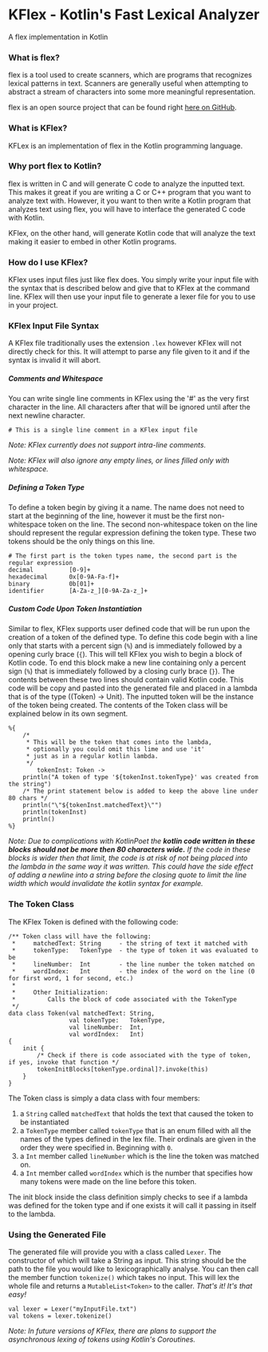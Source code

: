 # KFlex - Kotlin's Fast Lexical Analyzer
A flex implementation in Kotlin

### What is flex?
flex is a tool used to create scanners, which are programs that recognizes lexical patterns in text. 
Scanners are generally useful when attempting to abstract a stream of characters into some more meaningful 
representation.

flex is an open source project that can be found right [here on GitHub](https://github.com/westes/flex).

### What is KFlex?
KFLex is an implementation of flex in the Kotlin programming language.

### Why port flex to Kotlin?
flex is written in C and will generate C code to analyze the inputted text. 
This makes it great if you are writing a C or C++ program that you want to analyze text with.
However, it you want to then write a Kotlin program that analyzes text using flex, you will have to
interface the generated C code with Kotlin.

KFlex, on the other hand, will generate Kotlin code that will analyze the text making it easier to 
embed in other Kotlin programs.

### How do I use KFlex?
KFlex uses input files just like flex does. You simply write your input file with the syntax that is
described below and give that to KFlex at the command line. KFlex will then use your input file to 
generate a lexer file for you to use in your project.

### KFlex Input File Syntax
A KFlex file traditionally uses the extension ```.lex``` however KFlex will not directly check for this.
It will attempt to parse any file given to it and if the syntax is invalid it will abort.

##### Comments and Whitespace
You can write single line comments in KFlex using the '#' as the very
first character in the line. All characters after that will be ignored until 
after the next newline character.

    # This is a single line comment in a KFlex input file

*Note: KFlex currently does not support intra-line comments.*

*Note: KFlex will also ignore any empty lines, or lines filled only with whitespace.*

##### Defining a Token Type
To define a token begin by giving it a name. The name does not need to start at the beginning
of the line, however it must be the first non-whitespace token on the line. The second non-whitespace
token on the line should represent the regular expression defining the token type. These two tokens 
should be the only things on this line.

    # The first part is the token types name, the second part is the regular expression
    decimal          [0-9]+
    hexadecimal      0x[0-9A-Fa-f]+
    binary           0b[01]+
    identifier       [A-Za-z_][0-9A-Za-z_]+

##### Custom Code Upon Token Instantiation
Similar to flex, KFlex supports user defined code that will be run upon the creation of a token of 
the defined type. To define this code begin with a line only that starts with a percent sign (```%```) and 
is immediately followed by a opening curly brace (```{```). This will tell KFlex you wish to begin a block 
of Kotlin code. To end this block make a new line containing only a percent sign (```%```) that is 
immediately followed by a closing curly brace (```}```). The contents between these two lines should contain
valid Kotlin code. This code will be copy and pasted into the generated file and placed in a lambda that
is of the type ((Token) -> Unit). The inputted token will be the instance of the token being created. The
contents of the Token class will be explained below in its own segment.

    %{
        /*
         * This will be the token that comes into the lambda,
         * optionally you could omit this lime and use 'it'
         * just as in a regular kotlin lambda.
         */
            tokenInst: Token ->
        println("A token of type '${tokenInst.tokenType}' was created from the string")
        /* The print statement below is added to keep the above line under 80 chars */
        println("\"${tokenInst.matchedText}\"")
        println(tokenInst)
        println()
    %}
    
*Note: Due to complications with KotlinPoet the **kotlin code written in these blocks should not be more
then 80 characters wide.** If the code in these blocks is wider then that limit, the code is at risk of
not being placed into the lambda in the same way it was written. This could have the side effect of 
adding a newline into a string before the closing quote to limit the line width which would invalidate 
the kotlin syntax for example.* 

### The Token Class
The KFlex Token is defined with the following code:

    /** Token class will have the following:
     *     matchedText: String     - the string of text it matched with
     *     tokenType:   TokenType  - the type of token it was evaluated to be
     *     lineNumber:  Int        - the line number the token matched on
     *     wordIndex:   Int        - the index of the word on the line (0 for first word, 1 for second, etc.)
     *
     *     Other Initialization:
     *         Calls the block of code associated with the TokenType
     */
    data class Token(val matchedText: String, 
                     val tokenType:   TokenType, 
                     val lineNumber:  Int, 
                     val wordIndex:   Int)
    {
        init {
            /* Check if there is code associated with the type of token, if yes, invoke that function */
            tokenInitBlocks[tokenType.ordinal]?.invoke(this)
        }
    }

The Token class is simply a data class with four members:
    
1. a ```String``` called ```matchedText``` that holds the text that caused the token to be instantiated
2. a ```TokenType``` member called ```tokenType``` that is an enum filled with all the names of the types
defined in the lex file. Their ordinals are given in the order they were specified in. Beginning with ```0```.
3. a ```Int``` member called ```lineNumber``` which is the line the token was matched on.
4. a ```Int``` member called ```wordIndex``` which is the number that specifies how many tokens were
made on the line before this token.

The init block inside the class definition simply checks to see if a lambda was defined for the token type 
and if one exists it will call it passing in itself to the lambda.

### Using the Generated File
The generated file will provide you with a class called ```Lexer```. The constructor of which will
take a String as input. This string should be the path to the file you would like to lexicographically
analyse. You can then call the member function ```tokenize()``` which takes no input. This will lex the
whole file and returns a ```MutableList<Token>``` to the caller. *That's it! It's that easy!*

    val lexer = Lexer("myInputFile.txt")
    val tokens = lexer.tokenize()
    
*Note: In future versions of KFlex, there are plans to support the asynchronous lexing of tokens using 
Kotlin's Coroutines.*